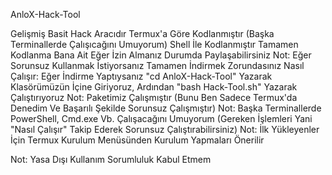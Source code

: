 AnloX-Hack-Tool

Gelişmiş Basit Hack Aracıdır
Termux'a Göre Kodlanmıştır (Başka Terminallerde Çalışıcağını Umuyorum)
Shell İle Kodlanmıştır
Tamamen Kodlanma Bana Ait
Eğer İzin Almanız Durumda Paylaşabilirsiniz
Not: Eğer Sorunsuz Kullanmak İstiyorsanız Tamamen İndirmek Zorundasınız
Nasıl Çalışır: Eğer İndirme Yaptıysanız "cd AnloX-Hack-Tool" Yazarak Klasörümüzün İçine Giriyoruz, Ardından "bash Hack-Tool.sh" Yazarak Çalıştırıyoruz
Not: Paketimiz Çalışmıştır (Bunu Ben Sadece Termux'da Denedim Ve Başarılı Şekilde Sorunsuz Çalışmıştır)
Not: Başka Terminallerde PowerShell, Cmd.exe Vb. Çalışacağını Umuyorum (Gereken İşlemleri Yani "Nasıl Çalışır" Takip Ederek Sorunsuz Çalıştırabilirsiniz)
Not: İlk Yükleyenler İçin Termux Kurulum Menüsünden Kurulum Yapmaları Önerilir

Not: Yasa Dışı Kullanım Sorumluluk Kabul Etmem
